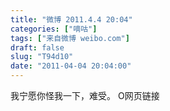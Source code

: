 ```yaml
---
title: "微博 2011.4.4 20:04"
categories: ["嘀咕"]
tags: ["来自微博 weibo.com"]
draft: false
slug: "T94d10"
date: "2011-04-04 20:04:00"
---
```


<p>我宁愿你怪我一下，难受。 O网页链接 ​​​​</p>
